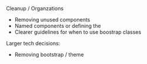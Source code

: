 Cleanup / Organzations
- Removing unused components
- Named components or defining the
- Clearer guidelines for when to use boostrap classes


Larger tech decisions:
- Removing bootstrap / theme